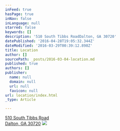 ```yaml
---
inFeed: true
hasPage: true
inNav: false
inLanguage: null
starred: false
keywords: []
description: '510 South Tibbs RoadDalton, GA 30720'
datePublished: '2016-04-28T19:05:32.344Z'
dateModified: '2016-03-29T00:39:12.898Z'
title: Location
author: []
sourcePath: _posts/2016-03-04-location.md
published: true
authors: []
publisher:
  name: null
  domain: null
  url: null
  favicon: null
url: location/index.html
_type: Article

---
```

[510 South Tibbs Road  
Dalton, GA 30720][0]
![](https://the-grid-user-content.s3-us-west-2.amazonaws.com/13526f1c-b2bb-492e-b5d0-e8f099798ccf.png)

[0]: null